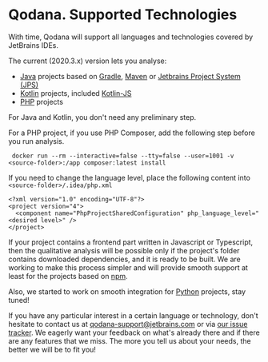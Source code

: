 # Qodana. Supported Technologies

With time, Qodana will support all languages and technologies covered by JetBrains IDEs. 

The current (2020.3.x) version lets you analyse:

* [Java](https://www.java.com) projects based on [Gradle](https://gradle.org/), [Maven](https://maven.apache.org/) or [Jetbrains Project 
  System (JPS)](https://github.com/JetBrains/JPS)
* [Kotlin](https://kotlinlang.org) projects, included [Kotlin-JS](https://kotlinlang.org/docs/reference/js-overview.html)
* [PHP](https://www.php.net) projects

For Java and Kotlin, you don't need any preliminary step. 

For a PHP project, if you use PHP Composer, add the following step before you run analysis.

```
 docker run --rm --interactive=false --tty=false --user=1001 -v <source-folder>:/app composer:latest install
```

If you need to change the language level, place the following content into `<source-folder>/.idea/php.xml`

```
<?xml version="1.0" encoding="UTF-8"?>
<project version="4">
  <component name="PhpProjectSharedConfiguration" php_language_level="<desired level>" />
</project>
```

If your project contains a frontend part written in Javascript or Typescript, then the qualitative analysis will be possible only 
if the project's folder contains downloaded dependencies, and it is ready to be built. We are working to make this 
process simpler and will provide smooth support at least for the projects based on [npm](https://www.npmjs.com).
 
Also, we started to work on smooth integration for [Python](https://www.python.org/) projects, stay tuned!

If you have any particular interest in a certain language or technology, don't hesitate to contact us at
[qodana-support@jetbrains.com](mailto:qodana-support@jetbrains.com) or via [our issue tracker](https://youtrack.jetbrains.com/newIssue?project=QD). We eagerly want your feedback on what's already there and if there are any features that we miss. The more you tell us about your needs, the
better we will be to fit you!